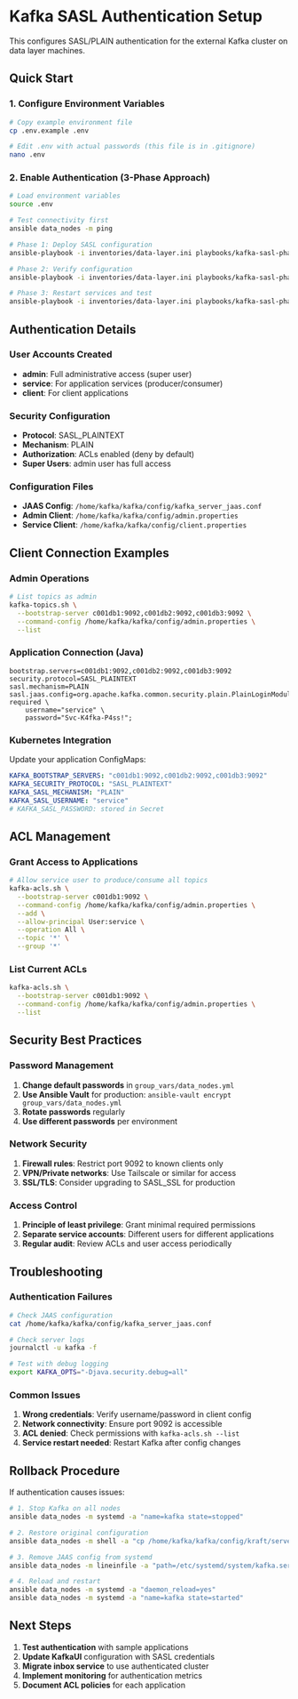 # Kafka SASL Authentication Setup

This configures SASL/PLAIN authentication for the external Kafka cluster on data layer machines.

## Quick Start

### 1. Configure Environment Variables
```bash
# Copy example environment file
cp .env.example .env

# Edit .env with actual passwords (this file is in .gitignore)
nano .env
```

### 2. Enable Authentication (3-Phase Approach)
```bash
# Load environment variables
source .env

# Test connectivity first
ansible data_nodes -m ping

# Phase 1: Deploy SASL configuration
ansible-playbook -i inventories/data-layer.ini playbooks/kafka-sasl-phase1-config.yml

# Phase 2: Verify configuration
ansible-playbook -i inventories/data-layer.ini playbooks/kafka-sasl-phase2-verify.yml

# Phase 3: Restart services and test
ansible-playbook -i inventories/data-layer.ini playbooks/kafka-sasl-phase3-restart.yml
```

## Authentication Details

### User Accounts Created
- **admin**: Full administrative access (super user)
- **service**: For application services (producer/consumer)  
- **client**: For client applications

### Security Configuration
- **Protocol**: SASL_PLAINTEXT
- **Mechanism**: PLAIN
- **Authorization**: ACLs enabled (deny by default)
- **Super Users**: admin user has full access

### Configuration Files
- **JAAS Config**: `/home/kafka/kafka/config/kafka_server_jaas.conf`
- **Admin Client**: `/home/kafka/kafka/config/admin.properties`
- **Service Client**: `/home/kafka/kafka/config/client.properties`

## Client Connection Examples

### Admin Operations
```bash
# List topics as admin
kafka-topics.sh \
  --bootstrap-server c001db1:9092,c001db2:9092,c001db3:9092 \
  --command-config /home/kafka/kafka/config/admin.properties \
  --list
```

### Application Connection (Java)
```properties
bootstrap.servers=c001db1:9092,c001db2:9092,c001db3:9092
security.protocol=SASL_PLAINTEXT
sasl.mechanism=PLAIN
sasl.jaas.config=org.apache.kafka.common.security.plain.PlainLoginModule required \
    username="service" \
    password="Svc-K4fka-P4ss!";
```

### Kubernetes Integration
Update your application ConfigMaps:
```yaml
KAFKA_BOOTSTRAP_SERVERS: "c001db1:9092,c001db2:9092,c001db3:9092"
KAFKA_SECURITY_PROTOCOL: "SASL_PLAINTEXT"
KAFKA_SASL_MECHANISM: "PLAIN"
KAFKA_SASL_USERNAME: "service"
# KAFKA_SASL_PASSWORD: stored in Secret
```

## ACL Management

### Grant Access to Applications
```bash
# Allow service user to produce/consume all topics
kafka-acls.sh \
  --bootstrap-server c001db1:9092 \
  --command-config /home/kafka/kafka/config/admin.properties \
  --add \
  --allow-principal User:service \
  --operation All \
  --topic '*' \
  --group '*'
```

### List Current ACLs
```bash
kafka-acls.sh \
  --bootstrap-server c001db1:9092 \
  --command-config /home/kafka/kafka/config/admin.properties \
  --list
```

## Security Best Practices

### Password Management
1. **Change default passwords** in `group_vars/data_nodes.yml`
2. **Use Ansible Vault** for production: `ansible-vault encrypt group_vars/data_nodes.yml`
3. **Rotate passwords** regularly
4. **Use different passwords** per environment

### Network Security
1. **Firewall rules**: Restrict port 9092 to known clients only
2. **VPN/Private networks**: Use Tailscale or similar for access
3. **SSL/TLS**: Consider upgrading to SASL_SSL for production

### Access Control
1. **Principle of least privilege**: Grant minimal required permissions
2. **Separate service accounts**: Different users for different applications
3. **Regular audit**: Review ACLs and user access periodically

## Troubleshooting

### Authentication Failures
```bash
# Check JAAS configuration
cat /home/kafka/kafka/config/kafka_server_jaas.conf

# Check server logs
journalctl -u kafka -f

# Test with debug logging
export KAFKA_OPTS="-Djava.security.debug=all"
```

### Common Issues
1. **Wrong credentials**: Verify username/password in client config
2. **Network connectivity**: Ensure port 9092 is accessible
3. **ACL denied**: Check permissions with `kafka-acls.sh --list`
4. **Service restart needed**: Restart Kafka after config changes

## Rollback Procedure

If authentication causes issues:
```bash
# 1. Stop Kafka on all nodes
ansible data_nodes -m systemd -a "name=kafka state=stopped"

# 2. Restore original configuration
ansible data_nodes -m shell -a "cp /home/kafka/kafka/config/kraft/server.properties.backup-* /home/kafka/kafka/config/kraft/server.properties"

# 3. Remove JAAS config from systemd
ansible data_nodes -m lineinfile -a "path=/etc/systemd/system/kafka.service regexp='^Environment=\"KAFKA_OPTS=' state=absent"

# 4. Reload and restart
ansible data_nodes -m systemd -a "daemon_reload=yes"
ansible data_nodes -m systemd -a "name=kafka state=started"
```

## Next Steps

1. **Test authentication** with sample applications
2. **Update KafkaUI** configuration with SASL credentials
3. **Migrate inbox service** to use authenticated cluster
4. **Implement monitoring** for authentication metrics
5. **Document ACL policies** for each application